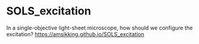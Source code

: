 # SOLS_excitation
In a single-objective light-sheet microscope, how should we configure the excitation?
https://amsikking.github.io/SOLS_excitation
